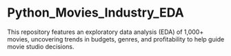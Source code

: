 # Python_Movies_Industry_EDA
This repository features an exploratory data analysis (EDA) of 1,000+ movies, uncovering trends in budgets, genres, and profitability to help guide movie studio decisions.
